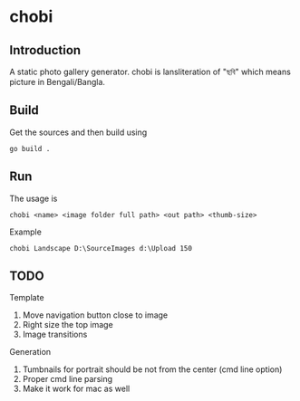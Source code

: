 # chobi 
## Introduction
A static photo gallery generator. chobi is lansliteration of "ছবি" which means picture in Bengali/Bangla.

## Build
Get the sources and then build using
```
go build .
```

## Run
The usage is
```
chobi <name> <image folder full path> <out path> <thumb-size>
```

Example
```
chobi Landscape D:\SourceImages d:\Upload 150
```

## TODO
Template
1. Move navigation button close to image
1. Right size the top image
1. Image transitions

Generation
1. Tumbnails for portrait should be not from the center (cmd line option)
1. Proper cmd line parsing
1. Make it work for mac as well


